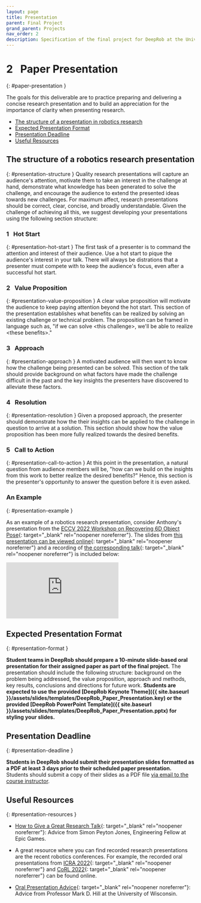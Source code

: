 ```yaml
---
layout: page
title: Presentation
parent: Final Project
grand_parent: Projects
nav_order: 2
description: Specification of the final project for DeepRob at the University of Michigan.
---
```


# 2&nbsp;&nbsp;&nbsp;Paper Presentation
{: #paper-presentation }

The goals for this deliverable are to practice preparing and delivering a concise research presentation and to build an appreciation for the importance of clarity when presenting research.
 <!-- - [The importance of presenting research results](#presentation-importance) -->
 - [The structure of a presentation in robotics research](#presentation-structure)
 - [Expected Presentation Format](#presentation-format)
 - [Presentation Deadline](#presentation-deadline)
 - [Useful Resources](#presentation-resources)


<!-- ### The importance of presenting research
{: #presentation-importance }
Coming soon. -->

## The structure of a robotics research presentation
{: #presentation-structure }
Quality research presentations will capture an audience's attention, motivate them to take an interest in the challenge at hand, demonstrate what knowledge has been generated to solve the challenge, and encourage the audience to extend the presented ideas towards new challenges. For maximum affect, research presentations should be correct, clear, concise, and broadly understandable. Given the challenge of achieving all this, we suggest developing your presentations using the following section structure:

### 1&nbsp;&nbsp;&nbsp;Hot Start
{: #presentation-hot-start }
The first task of a presenter is to command the attention and interest of their audience. Use a hot start to pique the audience's interest in your talk. There will always be distrations that a presenter must compete with to keep the audience's focus, even after a successful hot start.

### 2&nbsp;&nbsp;&nbsp;Value Proposition
{: #presentation-value-proposition }
A clear value proposition will motivate the audience to keep paying attention beyond the hot start. This section of the presentation establishes what benefits can be realized by solving an existing challenge or technical problem. The proposition can be framed in language such as, "if we can solve \<this challenge\>, we'll be able to realize \<these benefits\>."

### 3&nbsp;&nbsp;&nbsp;Approach
{: #presentation-approach }
A motivated audience will then want to know how the challenge being presented can be solved. This section of the talk should provide background on what factors have made the challenge difficult in the past and the key insights the presenters have discovered to alleviate these factors.

### 4&nbsp;&nbsp;&nbsp;Resolution
{: #presentation-resolution }
Given a proposed approach, the presenter should demonstrate how the their insights can be applied to the challenge in question to arrive at a solution. This section should show how the value proposition has been more fully realized towards the desired benefits.

### 5&nbsp;&nbsp;&nbsp;Call to Action
{: #presentation-call-to-action }
At this point in the presentation, a natural question from audience members will be, "how can we build on the insights from this work to better realize the desired benefits?" Hence, this section is the presenter's opportunity to answer the question before it is even asked.

### An Example
{: #presentation-example }

As an example of a robotics research presentation, consider Anthony's presentation from the [ECCV 2022 Workshop on Recovering 6D Object Pose](http://cmp.felk.cvut.cz/sixd/workshop_2022/){: target="_blank" rel="noopener noreferrer"}. The slides from [this presentation can be viewed online](https://topipari.com/assets/slides/R6D/){: target="_blank" rel="noopener noreferrer"} and a recording of [the corresponding talk](https://youtu.be/lVw4eEyEK2w){: target="_blank" rel="noopener noreferrer"} is included below:

<div class="video-wrap">
  <div class="video-container">
	<iframe src="https://www.youtube.com/embed/lVw4eEyEK2w" title="YouTube video player" frameborder="0" allow="accelerometer; autoplay; clipboard-write; encrypted-media; gyroscope; picture-in-picture; web-share" allowfullscreen></iframe>
  </div>
</div>

## Expected Presentation Format
{: #presentation-format }

**Student teams in DeepRob should prepare a 10-minute slide-based oral presentation for their assigned paper as part of the final project.** The presentation should include the following structure: background on the problem being addressed, the value proposition, approach and methods, key results, conclusions and directions for future work. **Students are expected to use the provided [DeepRob Keynote Theme]({{ site.baseurl }}/assets/slides/templates/DeepRob_Paper_Presentation.key) or the provided [DeepRob PowerPoint Template]({{ site.baseurl }}/assets/slides/templates/DeepRob_Paper_Presentation.pptx) for styling your slides.**

## Presentation Deadline
{: #presentation-deadline }

**Students in DeepRob should submit their presentation slides formatted as a PDF at least 3 days prior to their scheduled paper presentation.** Students should submit a copy of their slides as a PDF file [via email to the course instructor](mailto:topipari@umich.edu).

## Useful Resources
{: #presentation-resources }

 - [How to Give a Great Research Talk](https://youtu.be/ot_McoYlwUo){: target="_blank" rel="noopener noreferrer"}: Advice from Simon Peyton Jones, Engineering Fellow at Epic Games.

 - A great resource where you can find recorded research presentations are the recent robotics conferences. For example, the recorded oral presentations from [ICRA 2022](https://events.infovaya.com/event?id=88){: target="_blank" rel="noopener noreferrer"} and [CoRL 2022](https://corl2022.org/videos-oralsessions/){: target="_blank" rel="noopener noreferrer"} can be found online.

 - [Oral Presentation Advice](https://pages.cs.wisc.edu/~markhill/conference-talk.html){: target="_blank" rel="noopener noreferrer"}: Advice from Professor Mark D. Hill at the University of Wisconsin.
